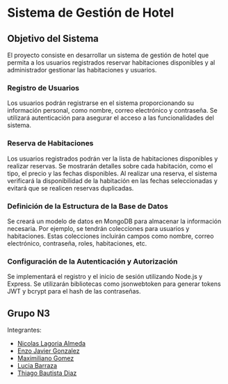 # Sistema de Gestión de Hotel

## Objetivo del Sistema

El proyecto consiste en desarrollar un sistema de gestión de hotel que permita a los usuarios registrados reservar habitaciones disponibles y al administrador gestionar las habitaciones y usuarios.

### Registro de Usuarios

Los usuarios podrán registrarse en el sistema proporcionando su información personal, como nombre, correo electrónico y contraseña. Se utilizará autenticación para asegurar el acceso a las funcionalidades del sistema.

### Reserva de Habitaciones

Los usuarios registrados podrán ver la lista de habitaciones disponibles y realizar reservas. Se mostrarán detalles sobre cada habitación, como el tipo, el precio y las fechas disponibles. Al realizar una reserva, el sistema verificará la disponibilidad de la habitación en las fechas seleccionadas y evitará que se realicen reservas duplicadas.

### Definición de la Estructura de la Base de Datos

Se creará un modelo de datos en MongoDB para almacenar la información necesaria. Por ejemplo, se tendrán colecciones para usuarios y habitaciones. Estas colecciones incluirán campos como nombre, correo electrónico, contraseña, roles, habitaciones, etc.

### Configuración de la Autenticación y Autorización

Se implementará el registro y el inicio de sesión utilizando Node.js y Express. Se utilizarán bibliotecas como jsonwebtoken para generar tokens JWT y bcrypt para el hash de las contraseñas.

## Grupo N3

Integrantes:
- [Nicolas Lagoria Almeda](https://github.com/nicolasalmeda)
- [Enzo Javier Gonzalez](https://github.com/Enzogz98)
- [Maximiliano Gomez](https://github.com/MaxiGomez94)
- [Lucia Barraza](https://github.com/mluchyb)
- [Thiago Bautista Diaz](https://github.com/BautistaRC2023)

